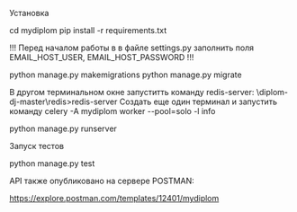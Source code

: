 Установка

cd mydiplom
pip install -r requirements.txt

!!! Перед началом работы в в файле settings.py заполнить поля EMAIL_HOST_USER, EMAIL_HOST_PASSWORD !!!

python manage.py makemigrations
python manage.py migrate

В другом терминальном окне запуститть команду redis-server:
\diplom-dj-master\redis>redis-server
Создать еще один терминал и запустить команду
celery -A mydiplom worker --pool=solo -l info


python manage.py runserver

Запуск тестов

python manage.py test

API также опубликовано на сервере POSTMAN:

https://explore.postman.com/templates/12401/mydiplom